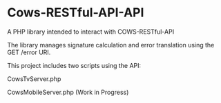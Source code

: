 Cows-RESTful-API-API
====================

A PHP library intended to interact with COWS-RESTful-API

The library manages signature calculation and error translation using the GET /error URI.

This project includes two scripts using the API:

CowsTvServer.php

CowsMobileServer.php (Work in Progress)

